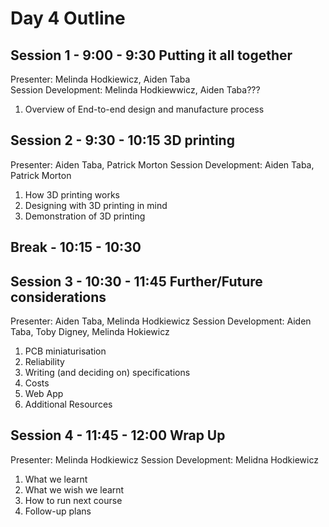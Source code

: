 # Day 4 Outline

## Session 1 - 9:00 - 9:30 Putting it all together
Presenter:  Melinda Hodkiewicz, Aiden Taba  
Session Development:  Melinda Hodkiewwicz, Aiden Taba???  
1. Overview of End-to-end design and manufacture process  

## Session 2 - 9:30 - 10:15 3D printing
Presenter:  Aiden Taba, Patrick Morton
Session Development:  Aiden Taba, Patrick Morton

1. How 3D printing works
2. Designing with 3D printing in mind
3. Demonstration of 3D printing

## Break - 10:15 - 10:30

## Session 3 - 10:30 - 11:45 Further/Future considerations
Presenter:  Aiden Taba, Melinda Hodkiewicz
Session Development:  Aiden Taba, Toby Digney, Melinda Hokiewicz

1. PCB miniaturisation
2. Reliability
3. Writing (and deciding on) specifications
4. Costs
5. Web App
6. Additional Resources


## Session 4 - 11:45 - 12:00 Wrap Up
Presenter:  Melinda Hodkiewicz
Session Development:  Melidna Hodkiewicz

1. What we learnt
2. What we wish we learnt
3. How to run next course
4. Follow-up plans
